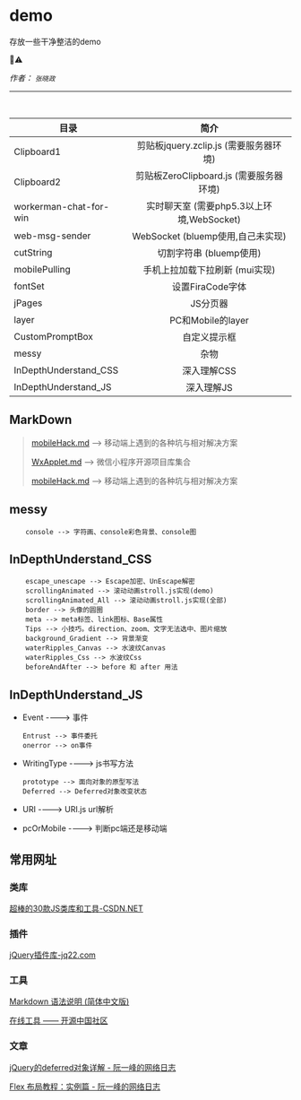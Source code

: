 # demo
存放一些干净整洁的demo

🐑⚠️

*作者： `张晓政`*

***

<p><br></p>

|   目录                      |     简介      |
| --------------------------- |:-------------:|
| Clipboard1                  | 剪贴板jquery.zclip.js  (需要服务器环境)    |
| Clipboard2                  | 剪贴板ZeroClipboard.js  (需要服务器环境)   |
| workerman-chat-for-win      | 实时聊天室  (需要php5.3以上环境,WebSocket) |
| web-msg-sender              | WebSocket  (bluemp使用,自己未实现)        |
| cutString                   | 切割字符串  (bluemp使用)                  |
| mobilePulling               | 手机上拉加载下拉刷新  (mui实现)             |
| fontSet                     | 设置FiraCode字体                         |
| jPages                      | JS分页器                                 |
| layer                       | PC和Mobile的layer                       |
| CustomPromptBox             | 自定义提示框                              |
| messy                       | 杂物                                    |
| InDepthUnderstand_CSS       | 深入理解CSS                              |
| InDepthUnderstand_JS        | 深入理解JS                               |



## MarkDown ##
>[mobileHack.md](https://github.com/KyleThanas/demo/blob/master/mobileHack.md#mobilehack) --> 移动端上遇到的各种坑与相对解决方案
>
>[WxApplet.md](https://github.com/KyleThanas/demo/blob/master/WxApplet.md#内容) --> 微信小程序开源项目库集合
>
>[mobileHack.md](https://github.com/KyleThanas/demo/blob/master/mobileHack.md#mobilehack) --> 移动端上遇到的各种坑与相对解决方案

## messy ##
        console --> 字符画、console彩色背景、console图

## InDepthUnderstand_CSS ##
        escape_unescape --> Escape加密、UnEscape解密
        scrollingAnimated --> 滚动动画stroll.js实现(demo)
        scrollingAnimated_All --> 滚动动画stroll.js实现(全部)
        border --> 头像的圆圈
        meta --> meta标签、link图标、Base属性
        Tips --> 小技巧。direction、zoom、文字无法选中、图片缩放
        background_Gradient --> 背景渐变
        waterRipples_Canvas --> 水波纹Canvas
        waterRipples_Css --> 水波纹Css
        beforeAndAfter --> before 和 after 用法

## InDepthUnderstand_JS ##
+   Event ----> 事件

        Entrust --> 事件委托
        onerror --> on事件

+   WritingType ----> js书写方法

        prototype --> 面向对象的原型写法
        Deferred --> Deferred对象改变状态

+   URI ----> URI.js url解析
+   pcOrMobile ----> 判断pc端还是移动端

## 常用网址 ##

### 类库 ###
[超棒的30款JS类库和工具-CSDN.NET](http://www.csdn.net/article/2013-07-01/2816068-best-javascript-libraries-and-tools)



### 插件 ###
[jQuery插件库-jq22.com](http://www.jq22.com/)



### 工具 ###
[Markdown 语法说明 (简体中文版)](http://www.appinn.com/markdown/)

[在线工具 —— 开源中国社区](http://tool.oschina.net/)



### 文章 ###
[jQuery的deferred对象详解 - 阮一峰的网络日志](http://www.ruanyifeng.com/blog/2011/08/a_detailed_explanation_of_jquery_deferred_object.html)

[Flex 布局教程：实例篇 - 阮一峰的网络日志](http://www.ruanyifeng.com/blog/2015/07/flex-examples.html)


